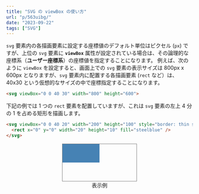 ```yaml
---
title: "SVG の viewBox の使い方"
url: "p/563uibg/"
date: "2023-09-22"
tags: ["SVG"]
---
```


`svg` 要素内の各描画要素に設定する座標値のデフォルト単位はピクセル (`px`) ですが、上位の `svg` 要素に __`viewBox`__ 属性が設定されている場合は、その論理的な座標系（__ユーザー座標系__）の座標値を指定することになります。
例えば、次のように `viewBox` を設定すると、画面上での `svg` 要素の表示サイズは 800px x 600px となりますが、`svg` 要素内に配置する各描画要素 (`rect` など）は、40x30 という仮想的なサイズの中で座標指定することになります。

```html
<svg viewBox="0 0 40 30" width="800" height="600">
```

下記の例では 1 つの `rect` 要素を配置していますが、これは `svg` 要素の左上 4 分の 1 を占める矩形を描画します。

```html
<svg viewBox="0 0 40 20" width="200" height="100" style="border: thin solid gray">
  <rect x="0" y="0" width="20" height="10" fill="steelblue" />
</svg>
```

<center>
  <svg viewBox="0 0 40 20" width="200" height="100" style="border: thin solid gray">
    <rect x="0" y="0" width="20" height="10" fill="steelblue" />
  </svg>
  <div>表示例</div>
</center>

